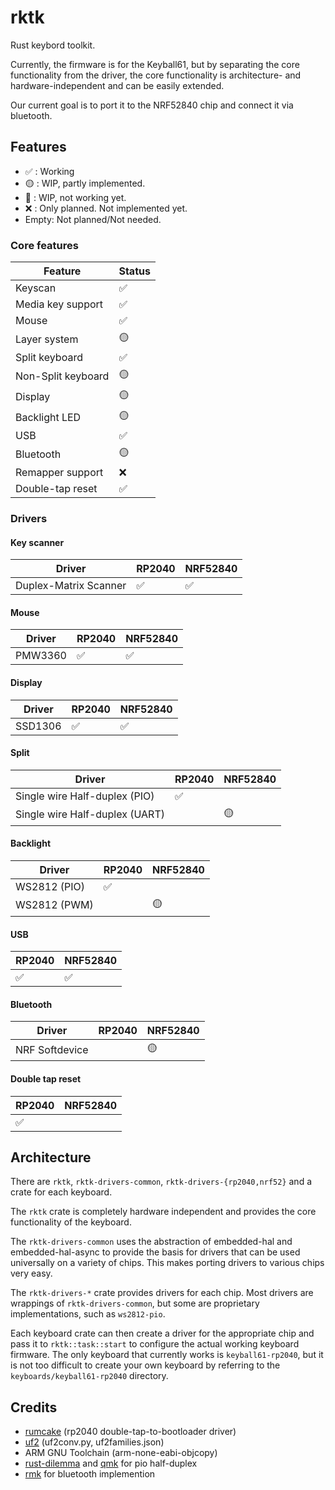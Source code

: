# rktk

Rust keybord toolkit.

Currently, the firmware is for the Keyball61, but by separating the core
functionality from the driver, the core functionality is architecture- and
hardware-independent and can be easily extended.

Our current goal is to port it to the NRF52840 chip and connect it via
bluetooth.

## Features

- ✅ : Working
- 🟡 : WIP, partly implemented.
- 🔴 : WIP, not working yet.
- ❌ : Only planned. Not implemented yet.
- Empty: Not planned/Not needed.

### Core features

| Feature            | Status |
| ------------------ | ------ |
| Keyscan            | ✅     |
| Media key support  | ✅     |
| Mouse              | ✅     |
| Layer system       | 🟡     |
| Split keyboard     | ✅     |
| Non-Split keyboard | 🟡     |
| Display            | 🟡     |
| Backlight LED      | 🟡     |
| USB                | ✅     |
| Bluetooth          | 🟡     |
| Remapper support   | ❌     |
| Double-tap reset   | ✅     |

### Drivers

#### Key scanner

| Driver                | RP2040 | NRF52840 |
| --------------------- | ------ | -------- |
| Duplex-Matrix Scanner | ✅     | ✅       |

#### Mouse

| Driver  | RP2040 | NRF52840 |
| ------- | ------ | -------- |
| PMW3360 | ✅     | ✅       |

#### Display

| Driver  | RP2040 | NRF52840 |
| ------- | ------ | -------- |
| SSD1306 | ✅     | ✅       |

#### Split

| Driver                         | RP2040 | NRF52840 |
| ------------------------------ | ------ | -------- |
| Single wire Half-duplex (PIO)  | ✅     |          |
| Single wire Half-duplex (UART) |        | 🟡       |

#### Backlight

| Driver       | RP2040 | NRF52840 |
| ------------ | ------ | -------- |
| WS2812 (PIO) | ✅     |          |
| WS2812 (PWM) |        | 🟡       |

#### USB

| RP2040 | NRF52840 |
| ------ | -------- |
| ✅     | ✅       |

#### Bluetooth

| Driver         | RP2040 | NRF52840 |
| -------------- | ------ | -------- |
| NRF Softdevice |        | 🟡       |

#### Double tap reset

| RP2040 | NRF52840 |
| ------ | -------- |
| ✅     |          |

## Architecture

There are `rktk`, `rktk-drivers-common`, `rktk-drivers-{rp2040,nrf52}` and a
crate for each keyboard.

The `rktk` crate is completely hardware independent and provides the core
functionality of the keyboard.

The `rktk-drivers-common` uses the abstraction of embedded-hal and
embedded-hal-async to provide the basis for drivers that can be used universally
on a variety of chips. This makes porting drivers to various chips very easy.

The `rktk-drivers-*` crate provides drivers for each chip. Most drivers are
wrappings of `rktk-drivers-common`, but some are proprietary implementations,
such as `ws2812-pio`.

Each keyboard crate can then create a driver for the appropriate chip and pass
it to `rktk::task::start` to configure the actual working keyboard firmware. The
only keyboard that currently works is `keyball61-rp2040`, but it is not too
difficult to create your own keyboard by referring to the
`keyboards/keyball61-rp2040` directory.

## Credits

- [rumcake](https://github.com/Univa/rumcake) (rp2040 double-tap-to-bootloader
  driver)
- [uf2](https://github.com/microsoft/uf2) (uf2conv.py, uf2families.json)
- ARM GNU Toolchain (arm-none-eabi-objcopy)
- [rust-dilemma](https://github.com/simmsb/rusty-dilemma/blob/5ffe8f5d2b6b0d534a4309edc737364cd96f44f1/firmware/src/interboard/onewire.rs)
  and
  [qmk](https://github.com/qmk/qmk_firmware/blob/master/platforms/chibios/drivers/vendor/RP/RP2040/serial_vendor.c)
  for pio half-duplex
- [rmk](https://github.com/HaoboGu/rmk) for bluetooth implemention
